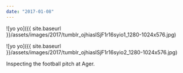 ```yaml
---
date: "2017-01-08"
---
```


![yo yo]({{ site.baseurl }}/assets/images/2017/tumblr_ojhiaslSjF1r16syio1_1280-1024x576.jpg)

![yo yo]({{ site.baseurl }}/assets/images/2017/tumblr_ojhiaslSjF1r16syio2_1280-1024x576.jpg)

Inspecting the football pitch at Ager.
